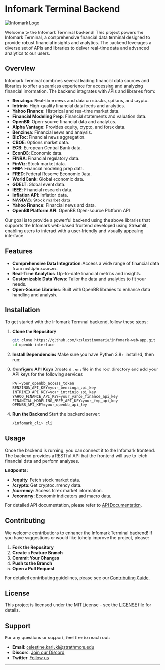 
# Infomark Terminal Backend

![Infomark Logo](https://example.com/infomark-logo.svg)

Welcome to the Infomark Terminal backend! This project powers the Infomark Terminal, a comprehensive financial data terminal designed to provide robust financial insights and analytics. The backend leverages a diverse set of APIs and libraries to deliver real-time data and advanced analytics to our users.

## Overview

Infomark Terminal combines several leading financial data sources and libraries to offer a seamless experience for accessing and analyzing financial information. The backend integrates with APIs and libraries from:

- **Benzinga**: Real-time news and data on stocks, options, and crypto.
- **Intrinio**: High-quality financial data feeds and analytics.
- **Yahoo Finance**: Historical and real-time market data.
- **Financial Modeling Prep**: Financial statements and valuation data.
- **OpenBB**: Open-source financial data and analytics.
- **Alpha Vantage**: Provides equity, crypto, and forex data.
- **Benzinga**: Financial news and analysis.
- **BizToc**: Financial news aggregation.
- **CBOE**: Options market data.
- **ECB**: European Central Bank data.
- **EconDB**: Economic data.
- **FINRA**: Financial regulatory data.
- **FinViz**: Stock market data.
- **FMP**: Financial modeling prep data.
- **FRED**: Federal Reserve Economic Data.
- **World Bank**: Global economic data.
- **GDELT**: Global event data.
- **IEEE**: Financial research data.
- **Inflation API**: Inflation data.
- **NASDAQ**: Stock market data.
- **Yahoo Finance**: Financial news and data.
- **OpenBB Platform API**: OpenBB Open-source Platform API

Our goal is to provide a powerful backend using the above libraries that supports the Infomark web-based frontend developed using Streamlit, enabling users to interact with a user-friendly and visually appealing interface.

## Features

- **Comprehensive Data Integration**: Access a wide range of financial data from multiple sources.
- **Real-Time Analytics**: Up-to-date financial metrics and insights.
- **Customizable Data Views**: Tailor the data and analytics to fit your needs.
- **Open-Source Libraries**: Built with OpenBB libraries to enhance data handling and analysis.

## Installation

To get started with the Infomark Terminal backend, follow these steps:

1. **Clone the Repository**
   ```bash
   git clone https://github.com/kcelestinomaria/infomark-web-app.git
   cd openbb-interface
   ```

2. **Install Dependencies**
   Make sure you have Python 3.8+ installed, then run:
 

3. **Configure API Keys**
   Create a `.env` file in the root directory and add your API keys for the following services:
   ```env
   PAT=your_openbb_access_token
   BENZINGA_API_KEY=your_benzinga_api_key
   INTRINIO_API_KEY=your_intrinio_api_key
   YAHOO_FINANCE_API_KEY=your_yahoo_finance_api_key
   FINANCIAL_MODELING_PREP_API_KEY=your_fmp_api_key
   OPENBB_API_KEY=your_openbb_api_key
   ```

4. **Run the Backend**
   Start the backend server:
   ```bash
   /infomark_cli> cli
   ```

## Usage

Once the backend is running, you can connect it to the Infomark frontend. The backend provides a RESTful API that the frontend will use to fetch financial data and perform analyses.

**Endpoints:**

- **/equity**: Fetch stock market data.
- **/crypto**: Get cryptocurrency data.
- **/currency**: Access forex market information.
- **/economy**: Economic indicators and macro data.

For detailed API documentation, please refer to [API Documentation](https://example.com/api-docs).

## Contributing

We welcome contributions to enhance the Infomark Terminal backend! If you have suggestions or would like to help improve the project, please:

1. **Fork the Repository**
2. **Create a Feature Branch**
3. **Commit Your Changes**
4. **Push to the Branch**
5. **Open a Pull Request**

For detailed contributing guidelines, please see our [Contributing Guide](https://example.com/contributing).

## License

This project is licensed under the MIT License - see the [LICENSE](LICENSE) file for details.

## Support

For any questions or support, feel free to reach out:

- **Email**: celestine.kariuki@strathmore.edu
- **Discord**: [Join our Discord](https://example.com/discord)
- **Twitter**: [Follow us](https://twitter.com/infomark)
---
